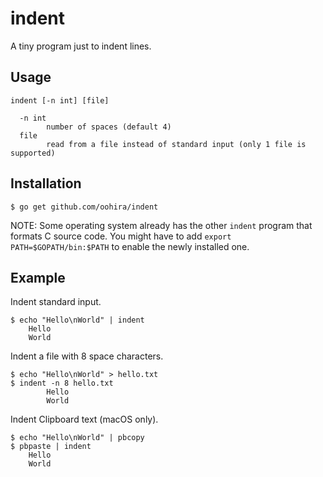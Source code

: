 # indent

A tiny program just to indent lines.

## Usage

```
indent [-n int] [file]

  -n int
        number of spaces (default 4)
  file
        read from a file instead of standard input (only 1 file is supported)
```

## Installation

```
$ go get github.com/oohira/indent
```

NOTE: Some operating system already has the other `indent` program that formats C source code.
You might have to add `export PATH=$GOPATH/bin:$PATH` to enable the newly installed one.

## Example

Indent standard input.

```shell
$ echo "Hello\nWorld" | indent
    Hello
    World
```

Indent a file with 8 space characters.

```shell
$ echo "Hello\nWorld" > hello.txt
$ indent -n 8 hello.txt
        Hello
        World
```

Indent Clipboard text (macOS only).

```shell
$ echo "Hello\nWorld" | pbcopy
$ pbpaste | indent
    Hello
    World
```
